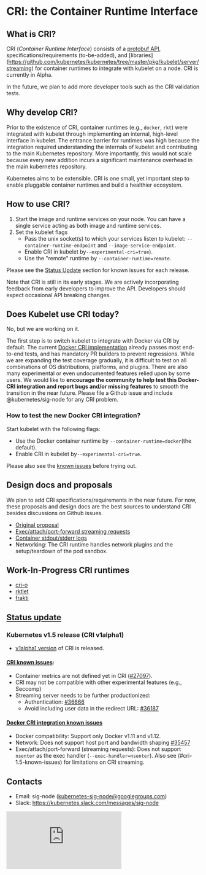 # CRI: the Container Runtime Interface

## What is CRI?

CRI (_Container Runtime Interface_) consists of a
[protobuf API](../../pkg/kubelet/api/v1alpha1/runtime/api.proto),
specifications/requirements (to-be-added),
and [libraries] (https://github.com/kubernetes/kubernetes/tree/master/pkg/kubelet/server/streaming)
for container runtimes to integrate with kubelet on a node. CRI is currently in Alpha.

In the future, we plan to add more developer tools such as the CRI validation
tests.


## Why develop CRI?

Prior to the existence of CRI, container runtimes (e.g., `docker`, `rkt`) were
integrated with kubelet through implementing an internal, high-level interface
in kubelet. The entrance barrier for runtimes was high because the integration
required understanding the internals of kubelet and contributing to the main
Kubernetes repository. More importantly, this would not scale because every new
addition incurs a significant maintenance overhead in the main kubernetes
repository.

Kubernetes aims to be extensible. CRI is one small, yet important step to enable
pluggable container runtimes and build a healthier ecosystem.

## How to use CRI?

1. Start the image and runtime services on your node. You can have a single
   service acting as both image and runtime services.
2. Set the kubelet flags
   - Pass the unix socket(s) to which your services listen to kubelet:
     `--container-runtime-endpoint` and `--image-service-endpoint`.
   - Enable CRI in kubelet by`--experimental-cri=true`).
   - Use the "remote" runtime by `--container-runtime=remote`.

Please see the [Status Update](#status-update) section for known issues for
each release.

Note that CRI is still in its early stages. We are actively incorporating
feedback from early developers to improve the API. Developers should expect
occasional API breaking changes.

## Does Kubelet use CRI today?

No, but we are working on it.

The first step is to switch kubelet to integrate with Docker via CRI by
default. The current [Docker CRI implementation](https://github.com/kubernetes/kubernetes/blob/release-1.5/pkg/kubelet/dockershim)
already passes most end-to-end tests, and has mandatory PR builders to prevent
regressions. While we are expanding the test coverage gradually, it is
difficult to test on all combinations of OS distributions, platforms, and
plugins. There are also many experimental or even undocumented features relied
upon by some users. We would like to **encourage the community to help test
this Docker-CRI integration and report bugs and/or missing features** to
smooth the transition in the near future. Please file a Github issue and
include @kubernetes/sig-node for any CRI problem.

### How to test the new Docker CRI integration?

Start kubelet with the following flags:
  - Use the Docker container runtime by `--container-runtime=docker`(the default).
  - Enable CRI in kubelet by`--experimental-cri=true`.

Please also see the [known issues](#docker-cri-1.5-known-issues) before trying
out.


## Design docs and proposals

We plan to add CRI specifications/requirements in the near future. For now,
these proposals and design docs are the best sources to understand CRI
besides discussions on Github issues.

  - [Original proposal](https://github.com/kubernetes/kubernetes/blob/release-1.5/docs/proposals/container-runtime-interface-v1.md)
  - [Exec/attach/port-forward streaming requests](https://docs.google.com/document/d/1OE_QoInPlVCK9rMAx9aybRmgFiVjHpJCHI9LrfdNM_s/edit?usp=sharing)
  - [Container stdout/stderr logs](https://github.com/kubernetes/kubernetes/blob/release-1.5/docs/proposals/kubelet-cri-logging.md)
  - Networking: The CRI runtime handles network plugins and the
    setup/teardown of the pod sandbox.


## Work-In-Progress CRI runtimes

 - [cri-o](https://github.com/kubernetes-incubator/cri-o)
 - [rktlet](https://github.com/kubernetes-incubator/rktlet)
 - [frakti](https://github.com/kubernetes/frakti)


## [Status update](#status-update)

### Kubernetes v1.5 release (CRI v1alpha1)

  - [v1alpha1 version](https://github.com/kubernetes/kubernetes/blob/release-1.5/pkg/kubelet/api/v1alpha1/runtime/api.proto) of CRI is released.


#### [CRI known issues](#cri-1.5-known-issues):

  - Container metrics are not defined yet in CRI ([#27097](https://github.com/kubernetes/kubernetes/issues/27097)).
  - CRI may not be compatible with other experimental features (e.g., Seccomp)
  - Streaming server needs to be further productionized:
     - Authentication: [#36666](https://github.com/kubernetes/kubernetes/issues/36666)
     - Avoid including user data in the redirect URL: [#36187](https://github.com/kubernetes/kubernetes/issues/36187)


#### [Docker CRI integration known issues](#docker-cri-1.5-known-issues)

  - Docker compatibility: Support only Docker v1.11 and v1.12.
  - Network: Does not support host port and bandwidth shaping
    [#35457](https://github.com/kubernetes/kubernetes/issues/35457)
  - Exec/attach/port-forward (streaming requests): Does not support `nsenter`
    as the exec handler (`--exec-handler=nsenter`). Also see
    (#cri-1.5-known-issues) for limitations on CRI streaming.

## Contacts

  - Email: sig-node (kubernetes-sig-node@googlegroups.com)
  - Slack: https://kubernetes.slack.com/messages/sig-node


<!-- BEGIN MUNGE: GENERATED_ANALYTICS -->
[![Analytics](https://kubernetes-site.appspot.com/UA-36037335-10/GitHub/docs/devel/container-runtime-interface.md?pixel)]()
<!-- END MUNGE: GENERATED_ANALYTICS -->
